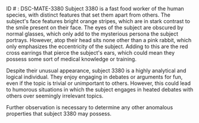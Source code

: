 ID # : DSC-MATE-3380
Subject 3380 is a fast food worker of the human species, with distinct features that set them apart from others. The subject's face features bright orange stripes, which are in stark contrast to the smile present on their face. The eyes of the subject are obscured by normal glasses, which only add to the mysterious persona the subject portrays. However, atop their head sits none other than a pink rabbit, which only emphasizes the eccentricity of the subject. Adding to this are the red cross earrings that pierce the subject's ears, which could mean they possess some sort of medical knowledge or training.

Despite their unusual appearance, subject 3380 is a highly analytical and logical individual. They enjoy engaging in debates or arguments for fun, even if the topic is trivial or unimportant to others. However, this could lead to humorous situations in which the subject engages in heated debates with others over seemingly irrelevant topics.

Further observation is necessary to determine any other anomalous properties that subject 3380 may possess.